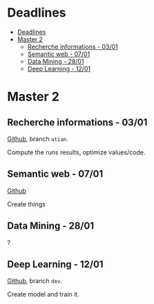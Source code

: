 # Deadlines

- [Deadlines](#deadlines)
- [Master 2](#master-2)
  - [Recherche informations - 03/01](#recherche-informations---0301)
  - [Semantic web - 07/01](#semantic-web---0701)
  - [Data Mining - 28/01](#data-mining---2801)
  - [Deep Learning - 12/01](#deep-learning---01)

# Master 2

## Recherche informations - 03/01

[Github](https://github.com/ThomasGUICHARD/RechercheInformation), branch `atian`.

Compute the runs results, optimize values/code.

## Semantic web - 07/01

[Github](https://github.com/ate47/SemanticWebProject)

Create things

## Data Mining - 28/01

?

## Deep Learning - 12/01

[Github](https://github.com/ate47/S9DeepLearning), branch `dev`.

Create model and train it.

